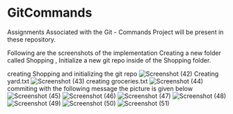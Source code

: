 # GitCommands
Assignments Associated with the Git - Commands Project will be present in these repository.


Following are the screenshots of the implementation
Creating a new folder called Shopping , Initialize a new git repo inside of the Shopping folder.

creating Shopping and initializing the git repo
![Screenshot (42)](https://user-images.githubusercontent.com/68680320/213860605-fa37bbbb-3a50-4525-b2fc-c426b319c072.png)
Creating yard.txt
![Screenshot (43)](https://user-images.githubusercontent.com/68680320/213860608-565e8bf7-55da-4ce1-9562-5da4af86c69a.png)
creating groceries.txt
![Screenshot (44)](https://user-images.githubusercontent.com/68680320/213860609-a43bf60a-9c91-4403-9700-212b509f3acf.png)
commiting with the following message the picture is given below
![Screenshot (45)](https://user-images.githubusercontent.com/68680320/213860610-8cd532fa-53d8-49bb-a2d6-88d7401849cd.png)
![Screenshot (46)](https://user-images.githubusercontent.com/68680320/213860611-00381dc1-cb85-4a9d-88e3-2598d332868f.png)
![Screenshot (47)](https://user-images.githubusercontent.com/68680320/213860613-86384747-a642-4026-ab49-0bdb515292b3.png)
![Screenshot (48)](https://user-images.githubusercontent.com/68680320/213860614-c176c267-ad8d-4289-9460-b44233aba761.png)
![Screenshot (49)](https://user-images.githubusercontent.com/68680320/213860615-a2c70c11-5520-4047-b850-a25f6a12c864.png)
![Screenshot (50)](https://user-images.githubusercontent.com/68680320/213860616-b10db9f6-4381-433b-a748-a80087bcc8ad.png)
![Screenshot (51)](https://user-images.githubusercontent.com/68680320/213860618-f2507904-e270-4f94-b119-401c8b917809.png)
